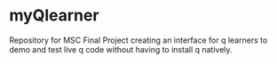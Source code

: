 # myQlearner
Repository for MSC Final Project creating an interface for q learners to demo and test live q code without having to install q natively.
